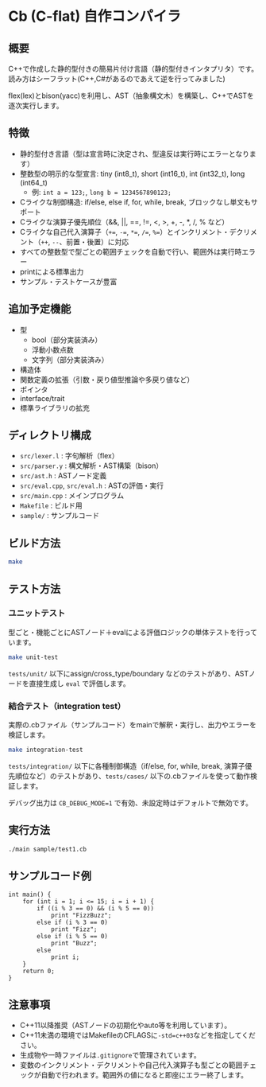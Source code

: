 # Cb (C-flat) 自作コンパイラ

## 概要

C++で作成した静的型付きの簡易片付け言語（静的型付きインタプリタ）です。
読み方はシーフラット(C++,C#があるのであえて逆を行ってみました)

flex(lex)とbison(yacc)を利用し、AST（抽象構文木）を構築し、C++でASTを逐次実行します。

## 特徴

- 静的型付き言語（型は宣言時に決定され、型違反は実行時にエラーとなります）
- 整数型の明示的な型宣言: tiny (int8_t), short (int16_t), int (int32_t), long (int64_t)
    - 例: `int a = 123;`, `long b = 1234567890123;`
- Cライクな制御構造: if/else, else if, for, while, break, ブロックなし単文もサポート
- Cライクな演算子優先順位（&&, ||, ==, !=, <, >, +, -, *, /, % など）
- Cライクな自己代入演算子（`+=`, `-=`, `*=`, `/=`, `%=`）とインクリメント・デクリメント（`++`, `--`、前置・後置）に対応
- すべての整数型で型ごとの範囲チェックを自動で行い、範囲外は実行時エラー
- printによる標準出力
- サンプル・テストケースが豊富

## 追加予定機能

- 型
    - bool（部分実装済み）
    - 浮動小数点数
    - 文字列（部分実装済み）
- 構造体
- 関数定義の拡張（引数・戻り値型推論や多戻り値など）
- ポインタ
- interface/trait
- 標準ライブラリの拡充

## ディレクトリ構成

- `src/lexer.l` : 字句解析（flex）
- `src/parser.y` : 構文解析・AST構築（bison）
- `src/ast.h` : ASTノード定義
- `src/eval.cpp`, `src/eval.h` : ASTの評価・実行
- `src/main.cpp` : メインプログラム
- `Makefile` : ビルド用
- `sample/` : サンプルコード

## ビルド方法

```sh
make
```

## テスト方法

### ユニットテスト
型ごと・機能ごとにASTノード＋evalによる評価ロジックの単体テストを行っています。

```sh
make unit-test
```

`tests/unit/` 以下にassign/cross_type/boundary などのテストがあり、ASTノードを直接生成し `eval` で評価します。

### 結合テスト（integration test）
実際の.cbファイル（サンプルコード）をmainで解釈・実行し、出力やエラーを検証します。

```sh
make integration-test
```

`tests/integration/` 以下に各種制御構造（if/else, for, while, break, 演算子優先順位など）のテストがあり、`tests/cases/` 以下の.cbファイルを使って動作検証します。

デバッグ出力は `CB_DEBUG_MODE=1` で有効、未設定時はデフォルトで無効です。

## 実行方法

```sh
./main sample/test1.cb
```

## サンプルコード例

```cb
int main() {
    for (int i = 1; i <= 15; i = i + 1) {
        if ((i % 3 == 0) && (i % 5 == 0))
            print "FizzBuzz";
        else if (i % 3 == 0)
            print "Fizz";
        else if (i % 5 == 0)
            print "Buzz";
        else
            print i;
    }
    return 0;
}
```

## 注意事項
- C++11以降推奨（ASTノードの初期化やauto等を利用しています）。
- C++11未満の環境ではMakefileのCFLAGSに`-std=c++03`などを指定してください。
- 生成物や一時ファイルは`.gitignore`で管理されています。
- 変数のインクリメント・デクリメントや自己代入演算子も型ごとの範囲チェックが自動で行われます。範囲外の値になると即座にエラー終了します。
